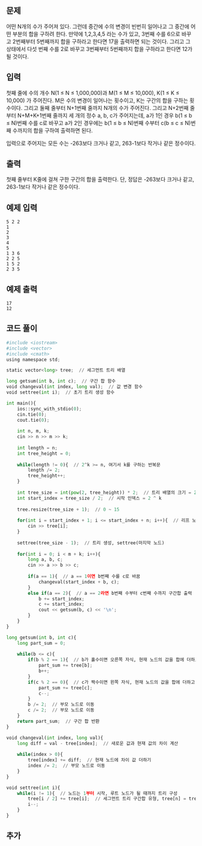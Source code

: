 ## 문제 
어떤 N개의 수가 주어져 있다. 그런데 중간에 수의 변경이 빈번히 일어나고 그 중간에 어떤 부분의 합을 구하려 한다. 만약에 1,2,3,4,5 라는 수가 있고, 3번째 수를 6으로 바꾸고 2번째부터 5번째까지 합을 구하라고 한다면 17을 출력하면 되는 것이다. 그리고 그 상태에서 다섯 번째 수를 2로 바꾸고 3번째부터 5번째까지 합을 구하라고 한다면 12가 될 것이다.


## 입력
첫째 줄에 수의 개수 N(1 ≤ N ≤ 1,000,000)과 M(1 ≤ M ≤ 10,000), K(1 ≤ K ≤ 10,000) 가 주어진다. M은 수의 변경이 일어나는 횟수이고, K는 구간의 합을 구하는 횟수이다. 그리고 둘째 줄부터 N+1번째 줄까지 N개의 수가 주어진다. 그리고 N+2번째 줄부터 N+M+K+1번째 줄까지 세 개의 정수 a, b, c가 주어지는데, a가 1인 경우 b(1 ≤ b ≤ N)번째 수를 c로 바꾸고 a가 2인 경우에는 b(1 ≤ b ≤ N)번째 수부터 c(b ≤ c ≤ N)번째 수까지의 합을 구하여 출력하면 된다.

입력으로 주어지는 모든 수는 -263보다 크거나 같고, 263-1보다 작거나 같은 정수이다.
## 출력
첫째 줄부터 K줄에 걸쳐 구한 구간의 합을 출력한다. 단, 정답은 -263보다 크거나 같고, 263-1보다 작거나 같은 정수이다.


## 예제 입력 
```
5 2 2
1
2
3
4
5
1 3 6
2 2 5
1 5 2
2 3 5
```

## 예제 출력  
```
17
12
```
## 코드 풀이
```python
#include <iostream>
#include <vector>
#include <cmath>
using namespace std;

static vector<long> tree;  // 세그먼트 트리 배열

long getsum(int b, int c);  // 구간 합 함수
void changeval(int index, long val);  // 값 변경 함수
void settree(int i);  // 초기 트리 생성 함수

int main(){
    ios::sync_with_stdio(0);
    cin.tie(0);
    cout.tie(0);
    
    int n, m, k;
    cin >> n >> m >> k;
    
    int length = n;
    int tree_height = 0;
    
    while(length != 0){  // 2^k >= n, 여기서 k를 구하는 반복문
        length /= 2;
        tree_height++;
    }
    
    int tree_size = int(pow(2, tree_height)) * 2;  // 트리 배열의 크기 = 2 ^ k * 2
    int start_index = tree_size / 2;  // 시작 인덱스 = 2 ^ k 
    
    tree.resize(tree_size + 1);  // 0 ~ 15
    
    for(int i = start_index + 1; i <= start_index + n; i++){  // 리프 노드 데이터 입력 받기
        cin >> tree[i]; 
    }
    
    settree(tree_size - 1);  // 트리 생성, settree(마지막 노드)
    
    for(int i = 0; i < m + k; i++){
        long a, b, c;
        cin >> a >> b >> c;
         
        if(a == 1){  // a == 1이면 b번째 수를 c로 바꿈
            changeval(start_index + b, c);
        }
        else if(a == 2){  // a == 2라면 b번째 수부터 c번째 수까지 구간합 출력
            b += start_index;
            c += start_index;
            cout << getsum(b, c) << '\n';
        }
    }
}

long getsum(int b, int c){
    long part_sum = 0;
    
    while(b <= c){
        if(b % 2 == 1){  // b가 홀수이면 오른쪽 자식, 현재 노드의 값을 합에 더하고 다음 노드로 이동
            part_sum += tree[b];
            b++;
        }
        if(c % 2 == 0){  // c가 짝수이면 왼쪽 자식, 현재 노드의 값을 합에 더하고 이전 노드로 이동
            part_sum += tree[c];
            c--;
        }
        b /= 2;  // 부모 노드로 이동
        c /= 2;  // 부모 노드로 이동
    }
    return part_sum;  // 구간 합 반환
}

void changeval(int index, long val){
    long diff = val - tree[index];  // 새로운 값과 현재 값의 차이 계산
    
    while(index > 0){
        tree[index] += diff;  // 현재 노드에 차이 값 더하기
        index /= 2;  // 부모 노드로 이동
    }
}

void settree(int i){
    while(i != 1){  // 노드는 1부터 시작, 루트 노드가 될 때까지 트리 구성
        tree[i / 2] += tree[i];  // 세그먼트 트리 구간합 유형, tree[n] = tree[2n] + tree[2n + 1]
        i--;
    }
}

```
## 추가
